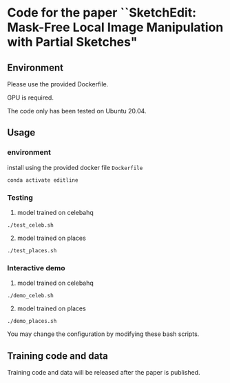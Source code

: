 # Code for the paper ``SketchEdit: Mask-Free Local Image Manipulation with Partial Sketches"

## Environment

Please use the provided Dockerfile. 

GPU is required. 

The code only has been tested on Ubuntu 20.04.

## Usage

### environment 

install using the provided docker file ```Dockerfile```

```
conda activate editline
```

### Testing

1. model trained on celebahq

```
./test_celeb.sh
```

2. model trained on places

```
./test_places.sh
```

### Interactive demo

1. model trained on celebahq

```
./demo_celeb.sh
```

2. model trained on places

```
./demo_places.sh
```


You may change the configuration by modifying these bash scripts. 

## Training code and data
Training code and data will be released after the paper is published. 
